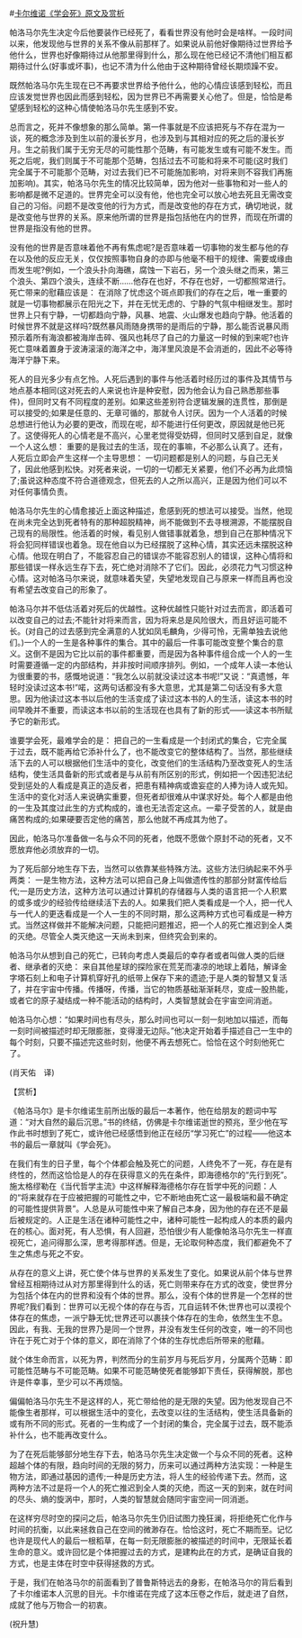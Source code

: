 #[卡尔维诺《学会死》原文及赏析](https://www.vrrw.net/wx/12467.html)

帕洛马尔先生决定今后他要装作已经死了，看看世界没有他时会是啥样。一段时间以来，他发现他与世界的关系不像从前那样了。如果说从前他好像期待过世界给予他什么，世界也好像期待过从他那里得到什么，那么现在他已经记不清他们相互都期待过什么(好事或坏事)，也记不清为什么他由于这种期待曾经长期烦躁不安。

既然帕洛马尔先生现在已不再要求世界给予他什么，他的心情应该感到轻松，而且应该发觉世界也因此而感到轻松，因为世界已不再需要关心他了。但是，恰恰是希望感到轻松的这种心情使帕洛马尔先生感到不安。

总而言之，死并不像想象的那么简单。第一件事就是不应该把死与不存在混为一谈，死的概念涉及到生以前的漫长岁月，也涉及到与其相对应的死之后的漫长岁月。生之前我们属于无穷无尽的可能性那个范畴，有可能发生或有可能不发生。而死之后呢，我们则属于不可能那个范畴，包括过去不可能和将来不可能(这时我们完全属于不可能那个范畴，对过去我们已不可能施加影响，对将来则不容我们再施加影响)。其实，帕洛马尔先生的情况比较简单，因为他对一些事物和对一些人的影响都是微不足道的。世界完全可以没有他，他也完全可以放心地去死且无需改变自己的习俗。问题不是改变他的行为方式，而是改变他的存在方式，确切地说，就是改变他与世界的关系。原来他所谓的世界是指包括他在内的世界，而现在所谓的世界是指没有他的世界。

没有他的世界是否意味着他不再有焦虑呢?是否意味着一切事物的发生都与他的存在以及他的反应无关，仅仅按照事物自身的亦即与他毫不相干的规律、需要或缘由而发生呢?例如，一个浪头扑向海礁，腐蚀一下岩石，另一个浪头继之而来，第三个浪头、第四个浪头，连续不断……他存在也好，不存在也好，一切都照常进行。死亡带来的慰藉应该是： 在消除了忧虑这个斑点即我们的存在之后，唯一重要的就是一切事物都展示在阳光之下，并在无忧无虑的、宁静的气氛中相继发生。那时世界上只有宁静，一切都趋向宁静，风暴、地震、火山爆发也趋向宁静。他活着的时候世界不就是这样吗?既然暴风雨随身携带的是雨后的宁静，那么能否说暴风雨预示着所有海浪都被海岸击碎、强风也耗尽了自己的力量这一时候的到来呢?也许死亡意味着置身于波涛滚滚的海洋之中，海洋里风浪是不会消逝的，因此不必等待海洋宁静下来。



死人的目光多少有点乞怜。人死后遇到的事件与他活着时经历过的事件及其情节与地点基本相同(这对死去的人来说也许是种安慰，因为他会认为自己熟悉那些事件)，但同时又有不同程度的差别。如果这些差别符合逻辑发展的连贯性，那倒是可以接受的;如果是任意的、无章可循的，那就令人讨厌。因为一个人活着的时候总想进行他认为必要的更改，而现在呢，却不能进行任何更改，原因就是他已死了。这使得死人的心情老是不高兴，心里老觉得受妨碍，但同时又感到自足，就像一个人这么想： 重要的是我过去的生活，现在的事嘛，不必那么认真了。还有，人死后立即会产生这样一个主导思想： 一切问题都是别人的问题，与自己无关了，因此他感到松快。对死者来说，一切的一切都无关紧要，他们不必再为此烦恼了;虽说这种态度不符合道德观念，但死去的人之所以高兴，正是因为他们可以不对任何事情负责。

帕洛马尔先生的心情愈接近上面这种描述，愈感到死的想法可以接受。当然，他现在尚未完全达到死者特有的那种超脱精神，尚不能做到不去寻根溯源，不能摆脱自己现有的局限性。他活着的时候，看见别人做错事就着急，想到自己在那种情况下将会犯同样错误也着急。现在他自以为已经摆脱了这种心情，其实还远未摆脱这种心情。他现在明白了，不能容忍自己的错误亦不能容忍别人的错误，这种心情将和那些错误一样永远生存下去，死亡绝对消除不了它们。因此，必须花力气习惯这种心情。这对帕洛马尔来说，就意味着失望，失望地发现自己与原来一样而且再也没有希望去改变自己的形象了。

帕洛马尔并不低估活着对死后的优越性。这种优越性只能针对过去而言，即活着可以改变自己的过去;不能针对将来而言，因为将来总是风险很大，而且好运可能不长。(对自己的过去感到完全满意的人犹如凤毛麟角，少得可怜，无需单独去说他们。)一个人的一生是各种事件的集合。其中的最后一件事可能改变整个集合的意义。这倒不是因为它比以前的事件都重要，而是因为各种事件组合成一个人的一生时需要遵循一定的内部结构，并非按时间顺序排列。例如，一个成年人读一本他认为很重要的书，感慨地说道：“我怎么以前就没读过这本书呢!”又说：“真遗憾，年轻时没读过这本书!”喏，这两句话都没有多大意思，尤其是第二句话没有多大意思。因为他读过这本书以后他的生活变成了读过这本书的人的生活，读这本书的时间早晚并不重要，而读这本书以前的生活现在也具有了新的形式——读这本书所赋予它的新形式。

谁要学会死，最难学会的是： 把自己的一生看成是一个封闭式的集合，它完全属于过去，既不能再给它添补什么了，也不能改变它的整体结构了。当然，那些继续活下去的人可以根据他们生活中的变化，改变他们的生活结构乃至改变死人的生活结构，使生活具备新的形式或者是与从前有所区别的形式，例如把一个因违犯法纪受到惩处的人看成是真正的造反者，把患有精神病或谵妄症的人捧为诗人或先知。生活中的变化对活人来说确实重要，但死者却很难从中谋求好处。每个人都是由他的一生及其度过此生的方式构成的，谁也无法否定这点。一辈子受苦的人，就是由痛苦构成的;如果硬要否定他的痛苦，那么他就不再成其为他了。

因此，帕洛马尔准备做一名与众不同的死者，他既不愿做个原封不动的死者，又不愿放弃他必须放弃的一切。

为了死后部分地生存下去，当然可以依靠某些特殊方法。这些方法归纳起来不外乎两类： 一是生物方法，这种方法可以把自己身上叫做遗传性的那部分财富传给后代;一是历史方法，这种方法可以通过计算机的存储器与人类的语言把一个人积累的或多或少的经验传给继续活下去的人。如果我们把人类看成是一个人，把一代人与一代人的更迭看成是一个人一生的不同时期，那么这两种方式也可看成是一种方式。当然这样做并不能解决问题，只能把问题推迟，把一个人的死亡推迟到全人类的灭绝。尽管全人类灭绝这一天尚未到来，但终究会到来的。

帕洛马尔从想到自己的死亡，已转向考虑人类最后的幸存者或者叫做人类的后继者、继承者的灭绝： 来自其他星球的探险家在荒芜而凄凉的地球上着陆，解译金字塔石刻上和电子计算机穿好孔的纸带上保存下来的遗迹;于是人类的智慧又复活了，并在宇宙中传播。传播呀，传播，当它的物质基础渐渐耗尽，变成一股热能，或者它的原子凝结成一种不能活动的结构时，人类智慧就会在宇宙空间消逝。

帕洛马尔心想：“如果时间也有尽头，那么时间也可以一刻一刻地加以描述，而每一刻时间被描述时却无限膨胀，变得漫无边际。”他决定开始着手描述自己一生中的每个时刻，只要不描述完这些时刻，他便不再去想死亡。恰恰在这个时刻他死亡了。

(肖天佑　译)

【赏析】

《帕洛马尔》是卡尔维诺生前所出版的最后一本著作，他在给朋友的题词中写道：“对大自然的最后沉思。”书的终结，仿佛是卡尔维诺逝世的预兆，至少他在写作此书时想到了死亡，或许他已经感悟到他正在经历“学习死亡”的过程——他这本书的最后一章就叫《学会死》。

在我们有生的日子里，每个个体都会触及死亡的问题，人终免不了一死，存在是有终性的，然而这恰恰是人的存在获得意义的先在条件，即海德格尔的“先行到死”。施太格缪勒在《当代哲学主流》中这样解释海德格尔存在哲学中死的问题：人的“将来就存在于应被把握的可能性之中，它不断地由死亡这一最极端和最不确定的可能性提供背景”。人总是从可能性中来了解自己本身，因为他的存在还不是最后被规定的。人正是生活在诸种可能性之中，诸种可能性一起构成人的本质的最内在的核心。面对死，有人恐惧，有人回避，恐怕很少有人能像帕洛马尔先生一样直视死亡，追问得那么深，思考得那样透。但是，无论取何种态度，我们都避免不了生之焦虑与死之不安。

从存在的意义上讲，死亡使个体与世界的关系发生了变化。如果说从前个体与世界曾经互相期待过从对方那里得到什么的话，死亡则带来存在方式的改变，使世界分为包括个体在内的世界和没有个体的世界。那么，没有个体的世界是一个怎样的世界呢?我们看到：世界可以无视个体的存在与否，兀自运转不休;世界也可以漠视个体存在的焦虑，一派宁静无忧;世界还可以裹挟个体存在的生命，依然生生不息。因此，有我、无我的世界乃是同一个世界，并没有发生任何的改变，唯一的不同也许在于死亡对于个体的意义，即在消除了个体的生存忧虑后所带来的慰藉。

就个体生命而言，以死为界，判然而分的生前岁月与死后岁月，分属两个范畴：即可能性范畴与不可能范畴。如果不可能范畴使死者能够卸下责任，获得解脱，那也许是件幸事，至少可以不再烦恼。

偏偏帕洛马尔先生不是这样的人，死亡带给他的是无限的失望。因为他发现自己不能像生者那样，可以根据生活中的变化，去改变以往的生活结构，使生活具备新的或有所不同的形式。死者的一生构成了一个封闭的集合，完全属于过去，既不能添补什么，也不能再改变什么。

为了在死后能够部分地生存下去，帕洛马尔先生决定做一个与众不同的死者。这种超越个体的有限，趋向时间的无限的努力，历来可以通过两种方法实现：一种是生物方法，即通过基因的遗传;一种是历史方法，将人生的经验传递下去。然而，这两种方法不过是将一个人的死亡推迟到全人类的灭绝，而这一天的到来，就在时间的尽头、熵的旋涡中，那时，人类的智慧就会随同宇宙空间一同消逝。

在这样穷尽时空的探问之后，帕洛马尔先生仍旧试图力挽狂澜，将拒绝死亡化作与时间的抗衡，以此来拯救自己在空间的微渺存在。恰恰这时，死亡不期而至。记忆也许是现代人的最后一根稻草，在每一刻无限膨胀的被描述的时间中，无限延长着生命的意义。或许回忆是个体把握过去的方式，是建构此在的方式，是确证自我的方式，也是主体在时空中获得拯救的方式。

于是，我们在帕洛马尔的前面看到了普鲁斯特远去的身影，在帕洛马尔的背后看到了卡尔维诺本人沉思的目光。卡尔维诺在完成了这本压卷之作后，就走进了自然，成就了他与万物合一的初衷。

(祝升慧)

